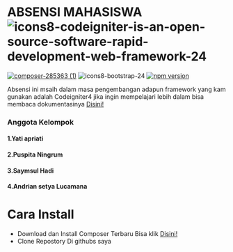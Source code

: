 # ABSENSI MAHASISWA ![icons8-codeigniter-is-an-open-source-software-rapid-development-web-framework-24](https://user-images.githubusercontent.com/73217776/151667666-23e9f881-b36d-4b57-806a-862d5e271258.png)
[![composer-285363 (1)](https://user-images.githubusercontent.com/73217776/151667832-1a56d089-d7b2-40b8-9de5-16cae7306f89.png)](https://getcomposer.org/download/)
![icons8-bootstrap-24](https://user-images.githubusercontent.com/73217776/151667863-d4144714-aa50-4bc6-a60e-bea441ac1d0e.png)
[![npm version](https://img.shields.io/npm/v/admin-lte/latest.svg)](https://getcomposer.org/download/)


Absensi ini msaih dalam masa pengembangan adapun framework yang kam gunakan adalah Codeigniter4 jika ingin mempelajari lebih dalam bisa membaca dokumentasinya [Disini!](https://codeigniter.com/user_guide/index.html)
### Anggota Kelompok
#### 1.Yati apriati
#### 2.Puspita Ningrum
#### 3.Saymsul Hadi
#### 4.Andrian setya Lucamana
#
# Cara Install
- Download dan Install Composer Terbaru Bisa klik [Disini!](https://getcomposer.org/download/)
- Clone Repostory Di githubs saya
